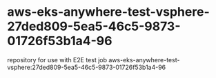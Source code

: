 # aws-eks-anywhere-test-vsphere-27ded809-5ea5-46c5-9873-01726f53b1a4-96
repository for use with E2E test job aws-eks-anywhere-test-vsphere:27ded809-5ea5-46c5-9873-01726f53b1a4-96
